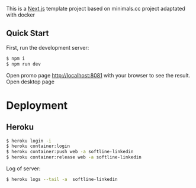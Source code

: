 This is a [Next.js](https://nextjs.org/) template project based on minimals.cc project 
adaptated with docker

## Quick Start

First, run the development server:
```bash
$ npm i
$ npm run dev
```

Open promo page [http://localhost:8081](http://localhost:8081) with your browser to see the result.
Open desktop page

# Deployment

##

## Heroku

```bash
$ heroku login -i
$ heroku container:login
$ heroku container:push web -a softline-linkedin
$ heroku container:release web -a softline-linkedin
```

Log of server:
```bash
$ heroku logs --tail -a  softline-linkedin
```